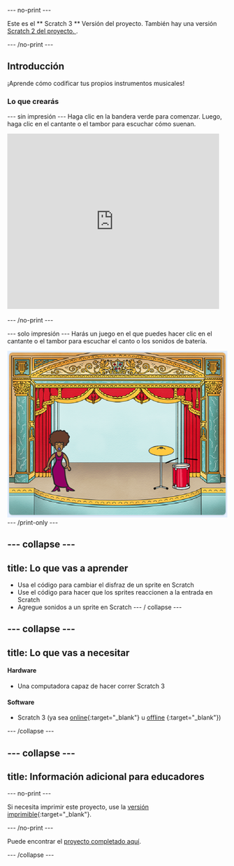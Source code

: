 \--- no-print \---

Este es el ** Scratch 3 ** Versión del proyecto. También hay una versión [ Scratch 2 del proyecto. ](https://projects.raspberrypi.org/en/projects/rock-band-scratch2).

\--- /no-print \---

## Introducción

¡Aprende cómo codificar tus propios instrumentos musicales!

### Lo que crearás

\--- sin impresión \--- Haga clic en la bandera verde para comenzar. Luego, haga clic en el cantante o el tambor para escuchar cómo suenan.

<div class="scratch-preview">
  <iframe allowtransparency="true" width="485" height="402" src="https://scratch.mit.edu/projects/embed/276872220/?autostart=false" frameborder="0" scrolling="no"></iframe>
</div>

\--- /no-print \---

\--- solo impresión \--- Harás un juego en el que puedes hacer clic en el cantante o el tambor para escuchar el canto o los sonidos de batería.

![captura de pantalla del juego](images/demo.png) \--- /print-only \---

## \--- collapse \---

## title: Lo que vas a aprender

+ Usa el código para cambiar el disfraz de un sprite en Scratch
+ Use el código para hacer que los sprites reaccionen a la entrada en Scratch
+ Agregue sonidos a un sprite en Scratch \--- / collapse \---

## \--- collapse \---

## title: Lo que vas a necesitar

#### Hardware

+ Una computadora capaz de hacer correr Scratch 3

#### Software

+ Scratch 3 (ya sea [online](http://rpf.io/scratchon){:target="_blank"} u [offline](http://rpf.io/scratchoff) {:target="_blank"})

\--- /collapse \---

## \--- collapse \---

## title: Información adicional para educadores

\--- no-print \---

Si necesita imprimir este proyecto, use la [versión imprimible](https://projects.raspberrypi.org/en/projects/rock-band/print){:target="_blank"}.

\--- /no-print \---

Puede encontrar el [proyecto completado aquí](http://rpf.io/p/en/rock-band-get).

\--- /collapse \---